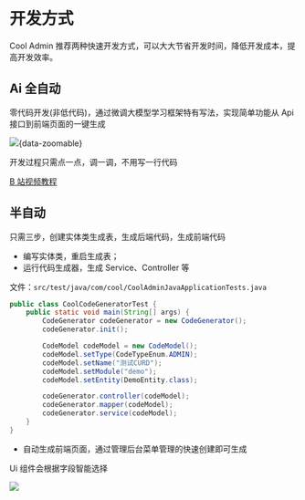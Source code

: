 # 开发方式

Cool Admin 推荐两种快速开发方式，可以大大节省开发时间，降低开发成本，提高开发效率。

## Ai 全自动

零代码开发(非低代码)，通过微调大模型学习框架特有写法，实现简单功能从 Api 接口到前端页面的一键生成

![](/show/code.png){data-zoomable}

开发过程只需点一点，调一调，不用写一行代码

[B 站视频教程](https://www.bilibili.com/video/BV1Hm421g7Br/?)

## 半自动

只需三步，创建实体类生成表，生成后端代码，生成前端代码

- 编写实体类，重启生成表；
- 运行代码生成器，生成 Service、Controller 等

文件：`src/test/java/com/cool/CoolAdminJavaApplicationTests.java`

```java
public class CoolCodeGeneratorTest {
    public static void main(String[] args) {
        CodeGenerator codeGenerator = new CodeGenerator();
        codeGenerator.init();

        CodeModel codeModel = new CodeModel();
        codeModel.setType(CodeTypeEnum.ADMIN);
        codeModel.setName("测试CURD");
        codeModel.setModule("demo");
        codeModel.setEntity(DemoEntity.class);

        codeGenerator.controller(codeModel);
        codeGenerator.mapper(codeModel);
        codeGenerator.service(codeModel);
    }
}
```

- 自动生成前端页面，通过管理后台菜单管理的快速创建即可生成

Ui 组件会根据字段智能选择

![](/guide/gen-vue.png)
